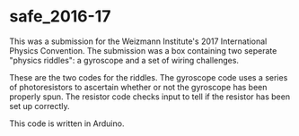 # safe_2016-17

This was a submission for the Weizmann Institute's 2017 International Physics Convention. 
The submission was a box containing two seperate "physics riddles": a gyroscope and a set of wiring
challenges.

These are the two codes for the riddles. The gyroscope code uses a series of photoresistors to
ascertain whether or not the gyroscope has been properly spun. The resistor code checks input to
tell if the resistor has been set up correctly.

This code is written in Arduino.
